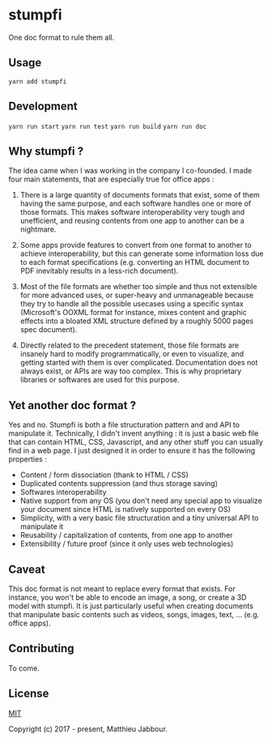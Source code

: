 # stumpfi

One doc format to rule them all.


## Usage

`yarn add stumpfi`


## Development

`yarn run start`
`yarn run test`
`yarn run build`
`yarn run doc`



## Why stumpfi ?

The idea came when I was working in the company I co-founded. I made four main statements, that are especially true for office apps :

1. There is a large quantity of documents formats that exist, some of them having the same purpose, and each software handles one or more of those formats. This makes software interoperability very tough and unefficient, and reusing contents from one app to another can be a nightmare.

2. Some apps provide features to convert from one format to another to achieve interoperability, but this can generate some information loss due to each format specifications (e.g. converting an HTML document to PDF inevitably results in a less-rich document).

3. Most of the file formats are whether too simple and thus not extensible for more advanced uses, or super-heavy and unmanageable because they try to handle all the possible usecases using a specific syntax (Microsoft's OOXML format for instance, mixes content and graphic effects into a bloated XML structure defined by a roughly 5000 pages spec document).

4. Directly related to the precedent statement, those file formats are insanely hard to modify programmatically, or even to visualize, and getting started with them is over complicated. Documentation does not always exist, or APIs are way too complex. This is why proprietary libraries or softwares are used for this purpose.



## Yet another doc format ?

Yes and no. Stumpfi is both a file structuration pattern and and API to manipulate it. Technically, I didn't invent anything : it is just a basic web file that can contain HTML, CSS, Javascript, and any other stuff you can usually find in a web page. I just designed it in order to ensure it has the following properties :

- Content / form dissociation (thank to HTML / CSS)
- Duplicated contents suppression (and thus storage saving)
- Softwares interoperability
- Native support from any OS (you don't need any special app to visualize your document since HTML is natively supported on every OS)
- Simplicity, with a very basic file structuration and a tiny universal API to manipulate it
- Reusability / capitalization of contents, from one app to another
- Extensibility / future proof (since it only uses web technologies)



## Caveat

This doc format is not meant to replace every format that exists. For instance, you won't be able to encode an image, a song, or create a 3D model with stumpfi. It is just particularly useful when creating documents that manipulate basic contents such as videos, songs, images, text, ... (e.g. office apps).



## Contributing

To come.



## License

[MIT](http://opensource.org/licenses/MIT)

Copyright (c) 2017 - present, Matthieu Jabbour.
